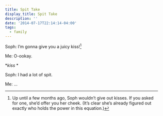 ```yaml
---
title: Spit Take
display_title: Spit Take
description: ''
date: '2014-07-17T22:14:14-04:00'
tags:
  - family
---
```

Soph: I’m gonna give you a juicy kiss![^1]

Me: O-ookay.

\**kiss* \*

Soph: I had a lot of spit.

Me: …

[^1]: Up until a few months ago, Soph wouldn’t give out kisses. If you asked for one, she’d offer you her cheek. (It’s clear she’s already figured out exactly who holds the power in this equation.)
